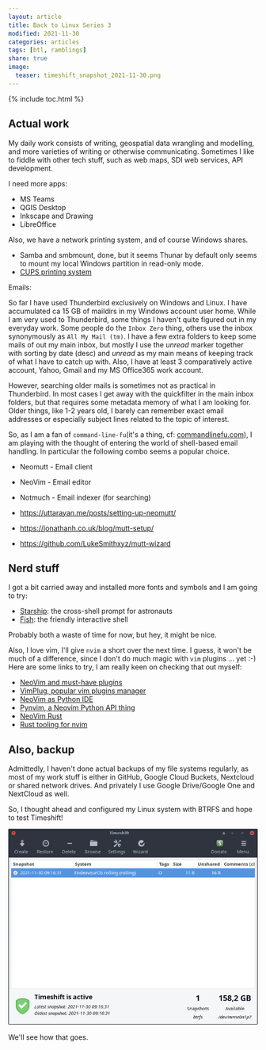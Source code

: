 ```yaml
---
layout: article
title: Back to Linux Series 3
modified: 2021-11-30
categories: articles
tags: [btl, ramblings]
share: true
image:
  teaser: timeshift_snapshot_2021-11-30.png
---
```


{% include toc.html %}

## Actual work

My daily work consists of writing, geospatial data wrangling and modelling, and more varieties of writing or otherwise communicating.
Sometimes I like to fiddle with other tech stuff, such as web maps, SDI web services, API development.

I need more apps:

- MS Teams
- QGIS Desktop
- Inkscape and Drawing
- LibreOffice

Also, we have a network printing system, and of course Windows shares.

- Samba and smbmount, done, but it seems Thunar by default only seems to mount my local Windows partition in read-only mode.
- [CUPS printing system](https://discovery.endeavouros.com/printers/printers/2021/03/)

Emails:

So far I have used Thunderbird exclusively on Windows and Linux. I have accumulated ca 15 GB of maildirs in my Windows account user home. While I am very used to Thunderbird, some things I haven't quite figured out in my everyday work.
Some people do the `Inbox Zero` thing, others use the inbox synonymously as `All My Mail (tm)`. I have a few extra folders to keep some mails of out my main inbox, but mostly I use the *unread* marker together with sorting by date (desc) and *unread* as my main means of keeping track of what I have to catch up with. Also, I have at least 3 comparatively active account, Yahoo, Gmail and my MS Office365 work account.

However, searching older mails is sometimes not as practical in Thunderbird. In most cases I get away with the quickfilter in the main inbox folders, but that requires some metadata memory of what I am looking for. Older things, like 1-2 years old, I barely can remember exact email addresses or especially subject lines related to the topic of interest.

So, as I am a fan of `command-line-fu`(it's a thing, cf: [commandlinefu.com](https://www.commandlinefu.com/)), I am playing with the thought of entering the world of shell-based email handling. In particular the following combo seems a popular choice.

- Neomutt - Email client
- NeoVim - Email editor
- Notmuch - Email indexer (for searching)

- https://uttarayan.me/posts/setting-up-neomutt/
- https://jonathanh.co.uk/blog/mutt-setup/
- https://github.com/LukeSmithxyz/mutt-wizard

## Nerd stuff

I got a bit carried away and installed more fonts and symbols and I am going to try:

- [Starship](https://starship.rs/): the cross-shell prompt for astronauts
- [Fish](https://fishshell.com/): the friendly interactive shell

Probably both a waste of time for now, but hey, it might be nice.

Also, I love vim, I'll give `nvim` a short over the next time. I guess, it won't be much of a difference, since I don't do much magic with `vim` plugins ... yet :-) Here are some links to try, I am really keen on checking that out myself:

- [NeoVim and must-have plugins](https://jdhao.github.io/2018/12/24/centos_nvim_install_use_guide_en/)
- [VimPlug, popular vim plugins manager](https://github.com/junegunn/vim-plug)
- [NeoVim as Python IDE](https://ramezanpour.net/post/2021/04/24/My-ultimate-Neovim-configuration-for-Python-development)
- [Pynvim, a Neovim Python API thing](https://pynvim.readthedocs.io/en/latest/usage/python-plugin-api.html)
- [NeoVim Rust](https://sharksforarms.dev/posts/neovim-rust/)
- [Rust tooling for nvim](https://github.com/simrat39/rust-tools.nvim)

## Also, backup

Admittedly, I haven't done actual backups of my file systems regularly, as most of my work stuff is either in GitHub, Google Cloud Buckets, Nextcloud or shared network drives. And privately I use Google Drive/Google One and NextCloud as well.

So, I thought ahead and configured my Linux system with BTRFS and hope to test Timeshift!

![joplin](/images/timeshift_snapshot_2021-11-30.png)

We'll see how that goes.
